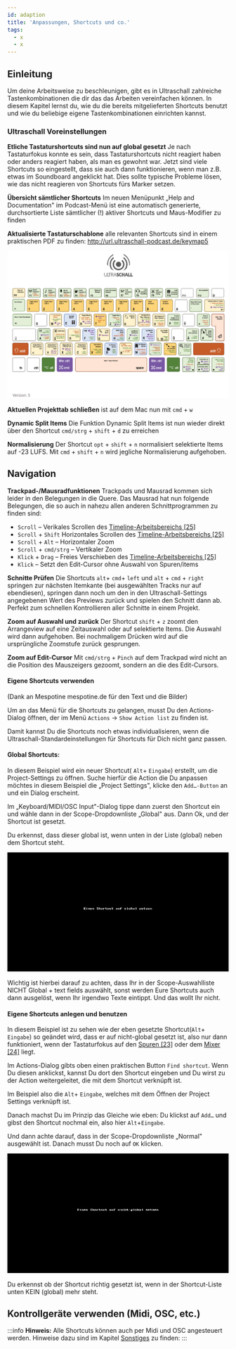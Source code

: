 ```yaml
---
id: adaption
title: 'Anpassungen, Shortcuts und co.'
tags:
  - x
  - x
---
```


<!-- @todo: Gif loops nur bei Bedarf starten (Gif verändern) -->

## Einleitung

Um deine Arbeitsweise zu beschleunigen, gibt es in Ultraschall zahlreiche Tastenkombinationen die dir das das Arbeiten vereinfachen können. In diesem Kapitel lernst du, wie du die bereits mitgelieferten Shortcuts benutzt und wie du beliebige eigene Tastenkombinationen einrichten kannst.

### Ultraschall Voreinstellungen

**Etliche Tastaturshortcuts sind nun auf global gesetzt** Je nach Tastaturfokus konnte es sein, dass Tastaturshortcuts nicht reagiert haben oder anders reagiert haben, als man es gewohnt war. Jetzt sind viele Shortcuts so eingestellt, dass sie auch dann funktionieren, wenn man z.B. etwas im Soundboard angeklickt hat. Dies sollte typische Probleme lösen, wie das nicht reagieren von Shortcuts fürs Marker setzen.

**Übersicht sämtlicher Shortcuts** Im neuen Menüpunkt „Help and Documentation" im Podcast-Menü ist eine automatisch generierte, durchsortierte Liste sämtlicher (!) aktiver Shortcuts und Maus-Modifier zu finden

**Aktualisierte Tastaturschablone** alle relevanten Shortcuts sind in einem praktischen PDF zu finden: <http://url.ultraschall-podcast.de/keymap5>

![Keymap](https://raw.githubusercontent.com/Ultraschall/ultraschall-manual/main/assets/images/Anpassungen-und-Shortcuts/keymap.jpg)

**Aktuellen Projekttab schließen** ist auf dem Mac nun mit `cmd` + `w`

**Dynamic Split Items** Die Funktion Dynamic Split Items ist nun wieder direkt über den Shortcut `cmd/strg` + `shift` + `d` zu erreichen

**Normalisierung** Der Shortcut `opt` + `shift` + `n` normalisiert selektierte Items auf -23 LUFS. Mit `cmd` + `shift` + `n` wird jegliche Normalisierung aufgehoben.

## Navigation

**Trackpad-/Mausradfunktionen** Trackpads und Mausrad kommen sich leider in den Belegungen in die Quere. Das Mausrad hat nun folgende Belegungen, die so auch in nahezu allen anderen Schnittprogrammen zu finden sind:

- `Scroll` – Verikales Scrollen des [Timeline-Arbeitsbereichs [25]](GUI-overview#bereich-arbeitsfläche)
- `Scroll` + `Shift`  Horizontales Scrollen des [Timeline-Arbeitsbereichs [25]](GUI-overview#bereich-arbeitsfläche)
- `Scroll` + `Alt` – Horizontaler Zoom 
- `Scroll` + `cmd/strg` – Vertikaler Zoom
- `Klick` + `Drag` – Freies Verschieben des [Timeline-Arbeitsbereichs [25]](GUI-overview#bereich-arbeitsfläche)
- `Klick` – Setzt den Edit-Cursor ohne Auswahl von Spuren/items

**Schnitte Prüfen** Die Shortcuts `alt`+ `cmd`+ `left` und `alt` + `cmd` + `right` springen zur nächsten Itemkante (bei ausgewählten Tracks nur auf ebendiesen), springen dann noch um den in den Ultraschall-Settings angegebenen Wert des Previews zurück und spielen den Schnitt dann ab. Perfekt zum schnellen Kontrollieren aller Schnitte in einem Projekt.

**Zoom auf Auswahl und zurück** Der Shortcut `shift` + `z` zoomt den Arrangeview auf eine Zeitauswahl oder auf selektierte Items. Die Auswahl wird dann aufgehoben. Bei nochmaligem Drücken wird auf die ursprüngliche Zoomstufe zurück gesprungen.

**Zoom auf Edit-Cursor** Mit `cmd/strg` + `Pinch` auf dem Trackpad wird nicht an die Position des Mauszeigers gezoomt, sondern an die des Edit-Cursors.

#### Eigene Shortcuts verwenden

(Dank an Mespotine mespotine.de für den Text und die Bilder) <!-- @todo: Bei Mesopotine bob dieser Hweis entfallen kann -->

Um an das Menü für die Shortcuts zu gelangen, musst Du den Actions-Dialog öffnen, der im Menü `Actions` -> `Show Action list` zu finden ist.

Damit kannst Du die Shortcuts noch etwas individualisieren, wenn die Ultraschall-Standardeinstellungen für Shortcuts für Dich nicht ganz passen.

#### Global Shortcuts:

In diesem Beispiel wird ein neuer Shortcut( `Alt`+ `Eingabe`) erstellt, um die Project-Settings zu öffnen. Suche hierfür die Action die Du anpassen möchtes in diesem Beispiel die „Project Settings", klicke den `Add…-Button` an und ein Dialog erscheint.

Im „Keyboard/MIDI/OSC Input"-Dialog tippe dann zuerst den Shortcut ein und wähle dann in der Scope-Dropdownliste „Global" aus. Dann Ok, und der Shortcut ist gesetzt.

Du erkennst, dass dieser global ist, wenn unten in der Liste (global) neben dem Shortcut steht.

![Shortcuts Global](https://raw.githubusercontent.com/Ultraschall/ultraschall-manual/main/assets/images/Anpassungen-und-Shortcuts/globale_shortcuts.gif)

Wichtig ist hierbei darauf zu achten, dass Ihr in der Scope-Auswahlliste NICHT Global + text fields auswählt, sonst werden Eure Shortcuts auch dann ausgelöst, wenn Ihr irgendwo Texte eintippt. Und das wollt Ihr nicht.

#### Eigene Shortcuts anlegen und benutzen

In diesem Beispiel ist zu sehen wie der eben gesetzte Shortcut(`Alt`+ `Eingabe`) so geändet wird, dass er auf nicht-global gesetzt ist, also nur dann funktioniert, wenn der Tastaturfokus auf den [Spuren [23]](GUI-overview) oder dem [Mixer [24]](GUI-overview) liegt.

Im Actions-Dialog gibts oben einen praktischen Button `Find shortcut`. Wenn Du diesen anklickst, kannst Du dort den Shortcut eingeben und Du wirst zu der Action weitergeleitet, die mit dem Shortcut verknüpft ist.

Im Beispiel also die `Alt`+ `Eingabe`, welches mit dem Öffnen der Project Settings verknüpft ist.

Danach machst Du im Prinzip das Gleiche wie eben: Du klickst auf `Add…` und gibst den Shortcut nochmal ein, also hier `Alt`+`Eingabe`.

Und dann achte darauf, dass in der Scope-Dropdownliste „Normal" ausgewählt ist. Danach musst Du noch auf `OK` klicken.

![Shortcuts Local](https://raw.githubusercontent.com/Ultraschall/ultraschall-manual/main/assets/images/Anpassungen-und-Shortcuts/lokale_shortcuts.gif)

Du erkennst ob der Shortcut richtig gesetzt ist, wenn in der Shortcut-Liste unten KEIN (global) mehr steht.

## Kontrollgeräte verwenden (Midi, OSC, etc.)

:::info **Hinweis:**
Alle Shortcuts können auch per Midi und OSC angesteuert werden. Hinweise dazu sind im Kapitel [Sonstiges](https://pad.gwdg.de/sLRAFF9eS0OwYFuobe_wZw#) zu finden: 
:::
